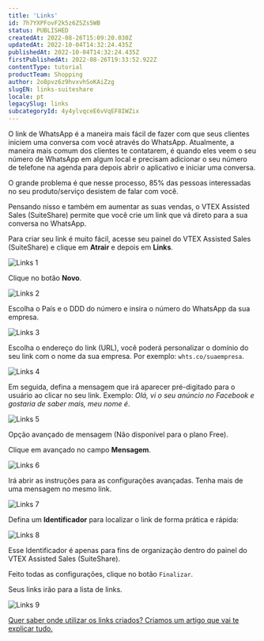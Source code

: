 ```yaml
---
title: 'Links'
id: 7h7YXPFovF2k5z6ZSZs5WB
status: PUBLISHED
createdAt: 2022-08-26T15:09:20.030Z
updatedAt: 2022-10-04T14:32:24.435Z
publishedAt: 2022-10-04T14:32:24.435Z
firstPublishedAt: 2022-08-26T19:33:52.922Z
contentType: tutorial
productTeam: Shopping
author: 2o8pvz6z9hvxvhSoKAiZzg
slugEN: links-suiteshare
locale: pt
legacySlug: links
subcategoryId: 4y4ylvqceE6vVqEF8IWZix
---
```


O link de WhatsApp é a maneira mais fácil de fazer com que seus clientes iniciem uma conversa com você através do WhatsApp. Atualmente, a maneira mais comum dos clientes te contatarem, é quando eles veem o seu número de WhatsApp em algum local e precisam adicionar o seu número de telefone na agenda para depois abrir o aplicativo e iniciar uma conversa.

O grande problema é que nesse processo, 85% das pessoas interessadas no seu produto/serviço desistem de falar com você.

Pensando nisso e também em aumentar as suas vendas, o VTEX Assisted Sales (SuiteShare) permite que você crie um link que vá direto para a sua conversa no WhatsApp. 

Para criar seu link é muito fácil, acesse seu painel do VTEX Assisted Sales (SuiteShare) e clique em **Atrair** e depois em **Links**.

![Links 1](https://images.ctfassets.net/alneenqid6w5/33OwHBb0Nhs6sIGzWSsni5/a2b02a88970460ae4f9864408623e93e/Screenshot_2022-08-26_at_12-51-46_Links.png)

Clique no botão **Novo**.

![Links 2](//images.ctfassets.net/alneenqid6w5/4tfO1ztHOuGKRLfX3IRPrP/1d794be4a6f244c3a2a937a38a699624/Screenshot_2022-08-26_at_12-51-50_Links.png)

Escolha o País e o DDD do número e insira o número do WhatsApp da sua empresa.

![Links 3](//images.ctfassets.net/alneenqid6w5/4yepQ824DfJ05kAV5na0Ry/1d2b8f92c7ace3f8dd2010243137d56c/Screenshot_2022-08-26_at_12-51-54_Links.png)

Escolha o endereço do link (URL), você poderá personalizar o domínio do seu link com o nome da sua empresa. Por exemplo: `whts.co/suaempresa`.

![Links 4](//images.ctfassets.net/alneenqid6w5/6YMrf9qg0TFRVWzXWSuSLR/1a88f4096f80889c2636e9e611b595d1/Screenshot_2022-08-26_at_12-52-00_Links.png)

Em seguida, defina a mensagem que irá aparecer pré-digitado para o usuário ao clicar no seu link. Exemplo: _Olá, vi o seu anúncio no Facebook e gostaria de saber mais, meu nome é_.

![Links 5](//images.ctfassets.net/alneenqid6w5/6LwJhOFUAuu6A6UaEGhPN6/bb3682511657bcdf0d23d19d72ab3667/Screenshot_2022-08-26_at_12-52-04_Links.png)

Opção avançado de mensagem (Não disponível para o plano Free).

Clique em avançado no campo **Mensagem**.

![Links 6](//images.ctfassets.net/alneenqid6w5/J7lvRR5r1pzM0DoV0bkSm/62f679adde4b862f35e84296e3933108/Screenshot_2022-08-26_at_12-54-58_Links.png)

Irá abrir as instruções para as configurações avançadas. Tenha mais de uma mensagem no mesmo link. 

![Links 7](//images.ctfassets.net/alneenqid6w5/1jaJc5jFTtiBFL1oWSDkmT/7ca67b4e57b1737ca752ba7a6cd55691/Screenshot_2022-08-26_at_12-55-04_Links.png)

Defina um **Identificador** para localizar o link de forma prática e rápida:

![Links 8](//images.ctfassets.net/alneenqid6w5/1r5L9HK5R3yjE3PrUwlJVi/6b91ff9f4b3522d216bf95304887e767/Screenshot_2022-08-26_at_12-55-08_Links.png)

Esse Identificador é apenas para fins de organização dentro do painel do VTEX Assisted Sales (SuiteShare). 

Feito todas as configurações, clique no botão `Finalizar`. 

Seus links irão para a lista de links. 

![Links 9](//images.ctfassets.net/alneenqid6w5/309KnK9t3XlZihSsDcXOWA/ad95b291308ffa4f007b944c8e9b4685/Screenshot_2022-08-26_at_16-29-16_Links.png)

[Quer saber onde utilizar os links criados? Criamos um artigo que vai te explicar tudo.](https://help.vtex.com/pt/faq/onde-utilizar-o-link-de-whatsapp--6VbyH573udBQJ3j7kfsWeJ)
